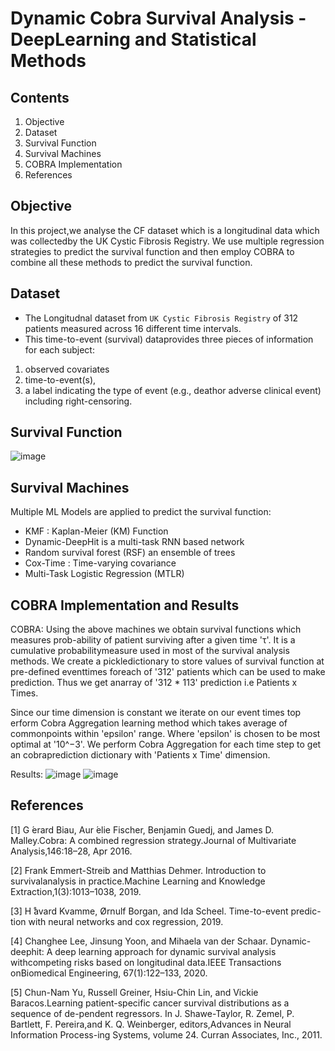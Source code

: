 # Dynamic Cobra Survival Analysis - DeepLearning and Statistical Methods

## Contents
1. Objective
2. Dataset
3. Survival Function
4. Survival Machines
5. COBRA Implementation
6. References

## Objective

In this project,we analyse the CF dataset which is a longitudinal data which was collectedby the UK Cystic Fibrosis Registry.  We use multiple regression strategies to predict the survival function and then employ COBRA to combine all these methods to predict the survival function. 


## Dataset

* The Longitudnal dataset from `UK Cystic Fibrosis Registry`  of 312 patients measured across 16 different time intervals.
* This time-to-event (survival) dataprovides three pieces of information for each subject:  
<ol>
 <li> observed covariates
 <li> time-to-event(s),
 <li> a label indicating the type of event (e.g., deathor adverse clinical event) including right-censoring.  
</ol>


## Survival Function
![image](https://user-images.githubusercontent.com/8698342/142727652-206130ee-f98b-4c30-9168-39a808b2ebe0.png)


## Survival Machines
Multiple ML Models are applied to predict the survival function:
<ul>
 <li> KMF : Kaplan-Meier (KM) Function
 <li> Dynamic-DeepHit  is  a  multi-task  RNN based network
 <li> Random survival forest (RSF) an ensemble of trees
 <li> Cox-Time : Time-varying covariance
 <li> Multi-Task Logistic Regression (MTLR) 
</ul>


## COBRA Implementation and Results


COBRA:
Using the above machines we obtain survival functions which measures prob-ability of patient surviving after a given time 'τ'.
It is a cumulative probabilitymeasure used in most of the survival analysis methods.  We create a pickledictionary to store values of survival function at pre-defined eventtimes foreach of '312' patients which can be used to make prediction.  Thus we get anarray of '312 * 113' prediction i.e Patients x Times.

Since  our  time  dimension  is  constant  we  iterate  on  our  event times  top erform Cobra Aggregation learning method which takes average of commonpoints within 'epsilon' range. Where 'epsilon'  is chosen to be most optimal at '10^−3'.  We perform Cobra Aggregation for each time step to get an cobraprediction dictionary with 'Patients x Time' dimension.

Results:
![image](https://user-images.githubusercontent.com/8698342/142727839-9f3a9d1c-5160-4410-bf8c-4033498176ed.png)
![image](https://user-images.githubusercontent.com/8698342/142727846-80daa29e-8b04-4bd1-89cb-5468ba543ccd.png)


## References

[1]  G ́erard  Biau,  Aur ́elie  Fischer,  Benjamin  Guedj,  and  James  D.  Malley.Cobra: A combined regression strategy.Journal of Multivariate Analysis,146:18–28, Apr 2016.

[2]  Frank  Emmert-Streib  and  Matthias  Dehmer.   Introduction  to  survivalanalysis  in  practice.Machine Learning and Knowledge Extraction,1(3):1013–1038, 2019.

[3]  H ̊avard Kvamme, Ørnulf Borgan, and Ida Scheel.  Time-to-event predic-tion with neural networks and cox regression, 2019.

[4]  Changhee  Lee,  Jinsung  Yoon,  and  Mihaela  van  der  Schaar.   Dynamic-deephit:  A  deep  learning  approach  for  dynamic  survival  analysis  withcompeting  risks  based  on  longitudinal  data.IEEE Transactions onBiomedical Engineering, 67(1):122–133, 2020.

[5]  Chun-Nam  Yu,  Russell  Greiner,  Hsiu-Chin  Lin,  and  Vickie  Baracos.Learning patient-specific cancer survival distributions as a sequence of de-pendent regressors. In J. Shawe-Taylor, R. Zemel, P. Bartlett, F. Pereira,and K. Q. Weinberger, editors,Advances in Neural Information Process-ing Systems, volume 24. Curran Associates, Inc., 2011.
